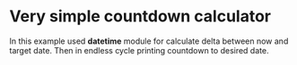 #  Very simple countdown calculator

In this example used **datetime** module for calculate delta between now and target date. Then in endless cycle printing countdown to desired date.
